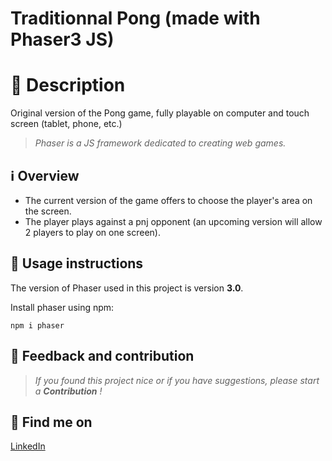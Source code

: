 # Traditionnal Pong (made with Phaser3 JS)


# 📄 Description

Original version of the Pong game, fully playable on computer and touch screen (tablet, phone, etc.)

> *Phaser is a JS framework dedicated to creating web games.*


## ℹ️ Overview

- The current version of the game offers to choose the player's area on the screen.
- The player plays against a pnj opponent (an upcoming version will allow 2 players to play on one screen).


## 🚀 Usage instructions

The version of Phaser used in this project is version **3.0**.

Install phaser using npm:

```
npm i phaser
```


## 💭 Feedback and contribution

> *If you found this project nice or if you have suggestions, please start a **Contribution** !*


## 📖 Find me on

[LinkedIn](https://www.linkedin.com/in/maxime-mace-09694515b/)
